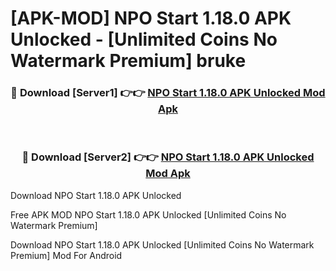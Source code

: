 # [APK-MOD] NPO Start 1.18.0 APK Unlocked - [Unlimited Coins No Watermark Premium] bruke



<div align="center">
<h3>🔴 Download [Server1] 👉👉 <a href="https://momento.my/?title=NPO_Start_1.18.0_APK_Unlocked">NPO Start 1.18.0 APK Unlocked Mod Apk</a></h3><br>

<h3>🔴 Download [Server2] 👉👉 <a href="https://momento.my/?title=NPO_Start_1.18.0_APK_Unlocked">NPO Start 1.18.0 APK Unlocked Mod Apk</a></h3>
</div>



Download NPO Start 1.18.0 APK Unlocked 

Free APK MOD NPO Start 1.18.0 APK Unlocked [Unlimited Coins No Watermark Premium]

Download NPO Start 1.18.0 APK Unlocked [Unlimited Coins No Watermark Premium] Mod For Android
